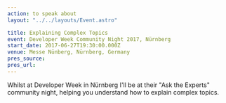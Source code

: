 ```yaml
---
action: to speak about
layout: "../../layouts/Event.astro"

title: Explaining Complex Topics
event: Developer Week Community Night 2017, Nürnberg
start_date: 2017-06-27T19:30:00.000Z
venue: Messe Nünberg, Nürnberg, Germany
pres_source:
pres_url:
---
```


Whilst at Developer Week in Nürnberg I'll be at their "Ask the Experts" community night, helping you understand how to explain complex topics.
